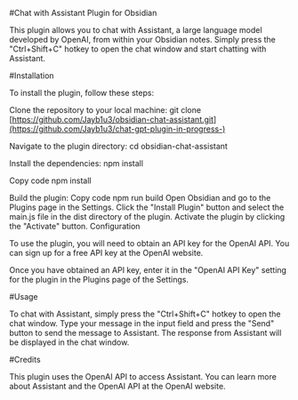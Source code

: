#Chat with Assistant Plugin for Obsidian

This plugin allows you to chat with Assistant, a large language model developed by OpenAI, from within your Obsidian notes. Simply press the "Ctrl+Shift+C" hotkey to open the chat window and start chatting with Assistant.

#Installation

To install the plugin, follow these steps:

Clone the repository to your local machine:
git clone [https://github.com/Jayb1u3/obsidian-chat-assistant.git](https://github.com/Jayb1u3/chat-gpt-plugin-in-progress-)

Navigate to the plugin directory:
cd obsidian-chat-assistant

Install the dependencies:
npm install

Copy code
npm install

Build the plugin:
Copy code
npm run build
Open Obsidian and go to the Plugins page in the Settings.
Click the "Install Plugin" button and select the main.js file in the dist directory of the plugin.
Activate the plugin by clicking the "Activate" button.
Configuration

To use the plugin, you will need to obtain an API key for the OpenAI API. You can sign up for a free API key at the OpenAI website.

Once you have obtained an API key, enter it in the "OpenAI API Key" setting for the plugin in the Plugins page of the Settings.

#Usage

To chat with Assistant, simply press the "Ctrl+Shift+C" hotkey to open the chat window. Type your message in the input field and press the "Send" button to send the message to Assistant. The response from Assistant will be displayed in the chat window.

#Credits

This plugin uses the OpenAI API to access Assistant. You can learn more about Assistant and the OpenAI API at the OpenAI website.
